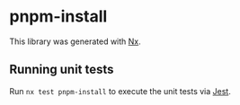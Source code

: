 # pnpm-install

This library was generated with [Nx](https://nx.dev).

## Running unit tests

Run `nx test pnpm-install` to execute the unit tests via [Jest](https://jestjs.io).
